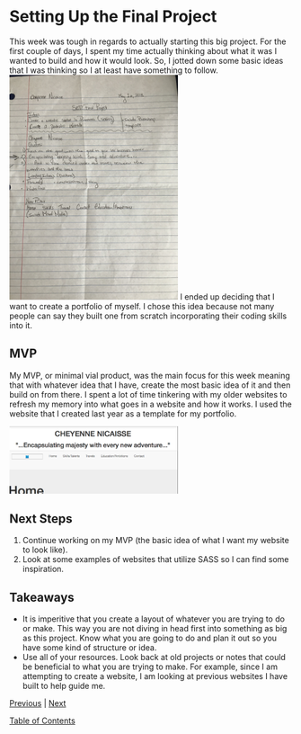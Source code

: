 # Setting Up the Final Project
This week was tough in regards to actually starting this big project. For the first couple of days, I spent my time actually thinking about what it was I wanted to build and how it would look. So, I jotted down some basic ideas that I was thinking so I at least have something to follow. <img src="../img6.jpg" style="width: 300px;" /> I ended up deciding that I want to create a portfolio of myself. I chose this idea because not many people can say they built one from scratch incorporating their coding skills into it. 

## MVP
My MVP, or minimal vial product, was the main focus for this week meaning that with whatever idea that I have, create the most basic idea of it and then build on from there. I spent a lot of time tinkering with my older websites to refresh my memory into what goes in a website and how it works. I used the website that I created last year as a template for my portfolio. 

<img src="../img7.png" style="width: 300px;" />

## Next Steps
1. Continue working on my MVP (the basic idea of what I want my website to look like).
2. Look at some examples of websites that utilize SASS so I can find some inspiration. 

## Takeaways
+ It is imperitive that you create a layout of whatever you are trying to do or make. This way you are not diving in head first into something as big as this project. Know what you are going to do and plan it out so you have some kind of structure or idea.
+ Use all of your resources. Look back at old projects or notes that could be beneficial to what you are trying to make. For example, since I am attempting to create a website, I am looking at previous websites I have built to help guide me.



[Previous](../entries/entry05.md) |  [Next](../entries/entry07.md)

[Table of Contents](../README.md)